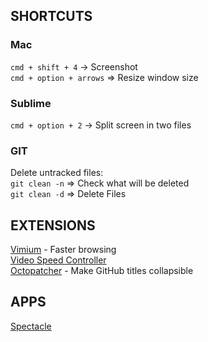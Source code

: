 ## SHORTCUTS
### Mac
` cmd + shift + 4 ` -> Screenshot  
` cmd + option + arrows ` => Resize window size  

### Sublime
` cmd + option + 2 ` -> Split screen in two files  
### GIT  
Delete untracked files:  
` git clean -n ` => Check what will be deleted  
` git clean -d ` => Delete Files  

## EXTENSIONS
[Vimium](https://chrome.google.com/webstore/detail/vimium/dbepggeogbaibhgnhhndojpepiihcmeb?hl=en) - Faster browsing  
[Video Speed Controller](https://chrome.google.com/webstore/detail/video-speed-controller/nffaoalbilbmmfgbnbgppjihopabppdk?hl=en)  
[Octopatcher](https://chrome.google.com/webstore/detail/octopatcher/lcilaoigfgceebdljpanjenhmnoijmal) - Make GitHub titles collapsible  

## APPS
[Spectacle](https://www.spectacleapp.com/)
